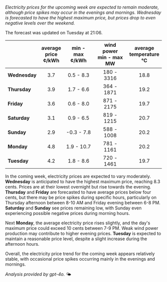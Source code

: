 *Electricity prices for the upcoming week are expected to remain moderate, although price spikes may occur in the evenings and mornings. Wednesday is forecasted to have the highest maximum price, but prices drop to even negative levels over the weekend.*

The forecast was updated on Tuesday at 21:06.

|             | average<br>price<br>¢/kWh | min - max<br>¢/kWh | wind power<br>min - max<br>MW | average<br>temperature<br>°C |
|:-------------|:----------------:|:----------------:|:-------------:|:-------------:|
| **Wednesday** | 3.7 | 0.5 - 8.3 | 180 - 3316 | 18.8 |
| **Thursday** | 3.9 | 1.7 - 6.6 | 364 - 1871 | 19.2 |
| **Friday** | 3.6 | 0.6 - 8.0 | 871 - 2175 | 19.7 |
| **Saturday** | 3.1 | 0.9 - 6.5 | 819 - 1215 | 20.7 |
| **Sunday** | 2.9 | -0.3 - 7.8 | 588 - 1008 | 20.2 |
| **Monday** | 4.8 | 1.9 - 10.7 | 781 - 1161 | 20.2 |
| **Tuesday** | 4.2 | 1.8 - 8.6 | 720 - 1461 | 19.7 |

In the coming week, electricity prices are expected to vary moderately. **Wednesday** is anticipated to have the highest maximum price, reaching 8.3 cents. Prices are at their lowest overnight but rise towards the evening. **Thursday** and **Friday** are forecasted to have average prices below four cents, but there may be price spikes during specific hours, particularly on Thursday afternoon between 8-10 AM and Friday evening between 6-8 PM. **Saturday** and **Sunday** see prices remaining low, with Sunday even experiencing possible negative prices during morning hours.

Next **Monday**, the average electricity price rises slightly, and the day's maximum price could exceed 10 cents between 7-9 PM. Weak wind power production may contribute to higher evening prices. **Tuesday** is expected to maintain a reasonable price level, despite a slight increase during the afternoon hours.

Overall, the electricity price trend for the coming week appears relatively stable, with occasional price spikes occurring mainly in the evenings and mornings.

*Analysis provided by gpt-4o.* 🌤️
